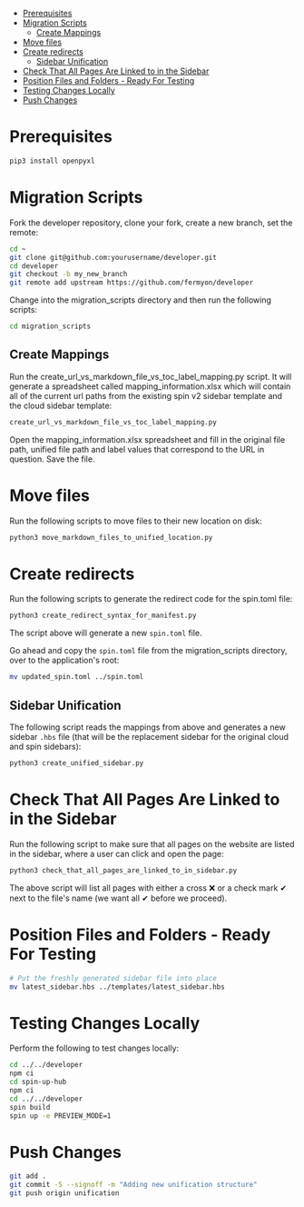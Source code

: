 - [Prerequisites](#prerequisites)
- [Migration Scripts](#migration-scripts)
  - [Create Mappings](#create-mappings)
- [Move files](#move-files)
- [Create redirects](#create-redirects)
  - [Sidebar Unification](#sidebar-unification)
- [Check That All Pages Are Linked to in the Sidebar](#check-that-all-pages-are-linked-to-in-the-sidebar)
- [Position Files and Folders - Ready For Testing](#position-files-and-folders---ready-for-testing)
- [Testing Changes Locally](#testing-changes-locally)
- [Push Changes](#push-changes)

# Prerequisites

```bash
pip3 install openpyxl
```

# Migration Scripts

Fork the developer repository, clone your fork, create a new branch, set the remote:

```bash
cd ~
git clone git@github.com:yourusername/developer.git
cd developer
git checkout -b my_new_branch
git remote add upstream https://github.com/fermyon/developer
```

Change into the migration_scripts directory and then run the following scripts:

```bash
cd migration_scripts
```

## Create Mappings

Run the create_url_vs_markdown_file_vs_toc_label_mapping.py script. It will generate a spreadsheet called mapping_information.xlsx which will contain all of the current url paths from the existing spin v2 sidebar template and the cloud sidebar template:

```bash
create_url_vs_markdown_file_vs_toc_label_mapping.py
```

Open the mapping_information.xlsx spreadsheet and fill in the original file path, unified file path and label values that correspond to the URL in question. Save the file.

# Move files

Run the following scripts to move files to their new location on disk:

```bash
python3 move_markdown_files_to_unified_location.py
```

# Create redirects

Run the following scripts to generate the redirect code for the spin.toml file:

```bash
python3 create_redirect_syntax_for_manifest.py
```

The script above will generate a new `spin.toml` file.

Go ahead and copy the `spin.toml` file from the migration_scripts directory, over to the application's root:

```bash
mv updated_spin.toml ../spin.toml
```

## Sidebar Unification

The following script reads the mappings from above and generates a new sidebar `.hbs` file (that will be the replacement sidebar for the original cloud and spin sidebars):

```bash
python3 create_unified_sidebar.py
``` 

# Check That All Pages Are Linked to in the Sidebar

Run the following script to make sure that all pages on the website are listed in the sidebar, where a user can click and open the page:

```bash
python3 check_that_all_pages_are_linked_to_in_sidebar.py
```

The above script will list all pages with either a cross ❌ or a check mark ✔ next to the file's name (we want all ✔ before we proceed). 

# Position Files and Folders - Ready For Testing

```bash
# Put the freshly generated sidebar file into place
mv latest_sidebar.hbs ../templates/latest_sidebar.hbs
```

# Testing Changes Locally

Perform the following to test changes locally:

```bash
cd ../../developer
npm ci
cd spin-up-hub
npm ci
cd ../../developer
spin build
spin up -e PREVIEW_MODE=1
```

# Push Changes

```bash
git add .
git commit -S --signoff -m "Adding new unification structure"
git push origin unification
```